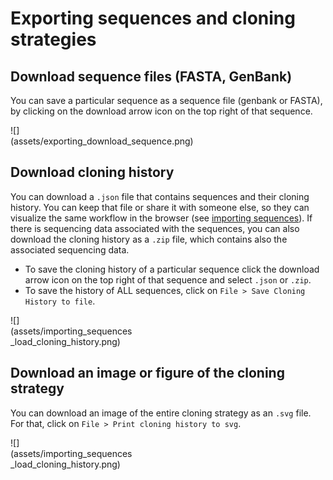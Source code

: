 # Exporting sequences and cloning strategies

## Download sequence files (FASTA, GenBank)

You can save a particular sequence as a sequence file (genbank or FASTA), by clicking on the download arrow icon on the top right of that sequence.

<div markdown style="max-width: 300px" class="img-container">
![](assets/exporting_download_sequence.png)
</div>

## Download cloning history

You can download a `.json` file that contains sequences and their cloning history. You can keep that file or share it with someone else, so they can visualize the same workflow in the browser (see [importing sequences](./importing_sequences.md)). If there is sequencing data associated with the sequences, you can also download the cloning history as a `.zip` file, which contains also the associated sequencing data.

* To save the cloning history of a particular sequence click the download arrow icon on the top right of that sequence and select `.json` or `.zip`.
* To save the history of ALL sequences, click on `File > Save Cloning History to file`.

<div markdown style="max-width: 200px" class="img-container">
![](assets/importing_sequences_load_cloning_history.png)
</div>

## Download an image or figure of the cloning strategy

You can download an image of the entire cloning strategy as an `.svg` file. For that, click on `File > Print cloning history to svg`.

<div markdown style="max-width: 200px" class="img-container">
![](assets/importing_sequences_load_cloning_history.png)
</div>

